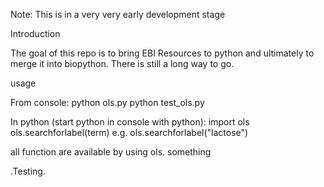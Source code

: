 Note: This is in a very very early development stage

Introduction

The goal of this repo is to bring EBI Resources to python and ultimately to merge it into biopython. There is still a long way to go.

usage

From console: python ols.py python test_ols.py

In python (start python in console with python): import ols ols.searchforlabel(term) e.g. ols.searchforlabel("lactose")

all function are available by using ols. something



.Testing.
